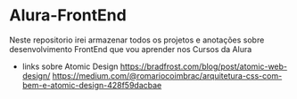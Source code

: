# Alura-FrontEnd

Neste repositorio irei armazenar todos os projetos e anotações sobre desenvolvimento FrontEnd que vou aprender nos Cursos da Alura

- links sobre Atomic Design
  https://bradfrost.com/blog/post/atomic-web-design/
  https://medium.com/@romariocoimbrac/arquitetura-css-com-bem-e-atomic-design-428f59dacbae
